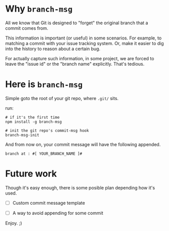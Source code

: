 # Why `branch-msg`

All we know that Git is designed to "forget" the original branch that a commit comes from.

This information is important (or useful) in some scenarios. For example, to matching a commit with your issue tracking system. Or, make it easier to dig into the history to reason about a certain bug.

For actually capture such information, in some project, we are forced to leave the "issue id" or the "branch name" explicitly. That's tedious.

# Here is `branch-msg`

Simple goto the root of your git repo, where `.git/` sits.

run:

```
# if it's the first time
npm install -g branch-msg

# init the git repo's commit-msg hook
branch-msg-init
```

And from now on, your commit message will have the following appended.

```
branch at : #[ YOUR_BRANCH_NAME ]#
```

# Future work

Though it's easy enough, there is some posible plan depending how it's used.

- [ ] Custom commit message template
- [ ] A way to avoid appending for some commit



Enjoy. ;)
